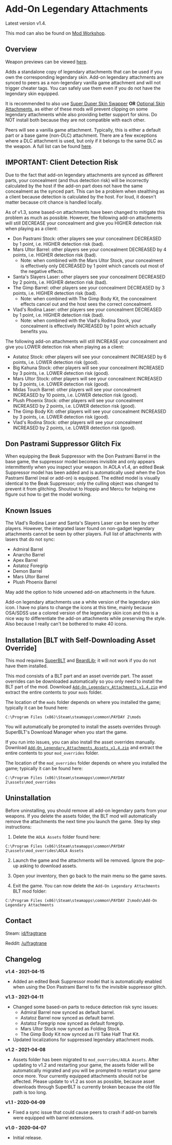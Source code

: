 # Add-On Legendary Attachments

Latest version v1.4.

This mod can also be found on [Mod Workshop](https://modworkshop.net/mod/27211).

## Overview

Weapon previews can be viewed [here](https://github.com/fragtrane/Payday-2-Mods/blob/master/Add-On%20Legendary%20Attachments/Weapon%20Previews.md).

Adds a standalone copy of legendary attachments that can be used if you own the corresponding legendary skin. Add-on legendary attachments are synced to peers as a non-legendary vanilla game attachment and will not trigger cheater tags. You can safely use them even if you do not have the legendary skin equipped.

It is recommended to also use [Super Duper Skin Swapper](https://github.com/fragtrane/Payday-2-Mods/tree/master/Super%20Duper%20Skin%20Swapper) **OR** [Optional Skin Attachments](https://github.com/fragtrane/Payday-2-Mods/tree/master/Optional%20Skin%20Attachments), as either of these mods will prevent clipping on some legendary attachments while also providing better support for skins. Do NOT install both because they are not compatible with each other.

Peers will see a vanilla game attachment. Typically, this is either a default part or a base game (non-DLC) attachment. There are a few exceptions where a DLC attachment is used, but only if it belongs to the same DLC as the weapon. A full list can be found [here](https://github.com/fragtrane/Payday-2-Mods/blob/master/Add-On%20Legendary%20Attachments/Based-On%20Parts.md).

## IMPORTANT: Client Detection Risk

Due to the fact that add-on legendary attachments are synced as different parts, your concealment (and thus detection risk) will be incorrectly calculated by the host if the add-on part does not have the same concealment as the synced part. This can be a problem when stealthing as a client because detection is calculated by the host. For loud, it doesn't matter because crit chance is handled locally.

As of v1.3, some based-on attachments have been changed to mitigate this problem as much as possible. However, the following add-on attachments will still DECREASE your concealment and give you HIGHER detection risk when playing as a client:

- Don Pastrami Stock: other players see your concealment DECREASED by 1 point, i.e. HIGHER detection risk (bad).
- Mars Ultor Barrel: other players see your concealment DECREASED by 4 points, i.e. HIGHER detection risk (bad).
	- Note: when combined with the Mars Ultor Stock, your concealment is effectively only DECREASED by 1 point which cancels out most of the negative effects.
- Santa's Slayers Laser: other players see your concealment DECREASED by 2 points, i.e. HIGHER detection risk (bad).
- The Gimp Barrel: other players see your concealment DECREASED by 3 points, i.e. HIGHER detection risk (bad).
	- Note: when combined with The Gimp Body Kit, the concealment effects cancel out and the host sees the correct concealment.
- Vlad's Rodina Laser: other players see your concealment DECREASED by 1 point, i.e. HIGHER detection risk (bad).
	- Note: when combined with the Vlad's Rodina Stock, your concealment is effectively INCREASED by 1 point which actually benefits you.

The following add-on attachments will still INCREASE your concealment and give you LOWER detection risk when playing as a client:

- Astatoz Stock: other players will see your concealment INCREASED by 6 points, i.e. LOWER detection risk (good).
- Big Kahuna Stock: other players will see your concealment INCREASED by 3 points, i.e. LOWER detection risk (good).
- Mars Ultor Stock: other players will see your concealment INCREASED by 3 points, i.e. LOWER detection risk (good).
- Midas Touch Barrel: other players will see your concealment INCREASED by 10 points, i.e. LOWER detection risk (good).
- Plush Phoenix Stock: other players will see your concealment INCREASED by 2 points, i.e. LOWER detection risk (good).
- The Gimp Body Kit: other players will see your concealment INCREASED by 3 points, i.e. LOWER detection risk (good).
- Vlad's Rodina Stock: other players will see your concealment INCREASED by 2 points, i.e. LOWER detection risk (good).

## Don Pastrami Suppressor Glitch Fix

When equipping the Beak Suppressor with the Don Pastrami Barrel in the base game, the suppressor model becomes invisible and only appears intermittently when you inspect your weapon. In AOLA v1.4, an edited Beak Suppressor model has been added and is automatically used when the Don Pastrami Barrel (real or add-on) is equipped. The edited model is visually identical to the Beak Suppressor; only the culling object was changed to prevent it from glitching. Shoutout to Hoppip and Mercu for helping me figure out how to get the model working.

## Known Issues

The Vlad's Rodina Laser and Santa's Slayers Laser can be seen by other players. However, the integrated laser found on non-gadget legendary attachments cannot be seen by other players. Full list of attachments with lasers that do not sync:
- Admiral Barrel
- Anarcho Barrel
- Apex Barrel
- Astatoz Foregrip
- Demon Barrel
- Mars Ultor Barrel
- Plush Phoenix Barrel

May add the option to hide unowned add-on attachments in the future.

Add-on legendary attachments use a white version of the legendary skin icon. I have no plans to change the icons at this time, mainly because OSA/SDSS use a colored version of the legendary skin icon and this is a nice way to differentiate the add-on attachments while preserving the style. Also because I really can't be bothered to make 40 icons.

## Installation [BLT with Self-Downloading Asset Override]

This mod requires [SuperBLT](https://superblt.znix.xyz) and [BeardLib](https://modworkshop.net/mod/14924); it will not work if you do not have them installed.

This mod consists of a BLT part and an asset override part. The asset overrides can be downloaded automatically so you only need to install the BLT part of the mod. Download [`Add-On_Legendary_Attachments_v1.4.zip`](https://github.com/fragtrane/Payday-2-Mods/raw/master/Add-On%20Legendary%20Attachments/Add-On_Legendary_Attachments_v1.4.zip) and extract the entire contents to your `mods` folder.

The location of the `mods` folder depends on where you installed the game; typically it can be found here:

```
C:\Program Files (x86)\Steam\steamapps\common\PAYDAY 2\mods
```

You will automatically be prompted to install the assets overrides through SuperBLT's Download Manager when you start the game.

If you run into issues, you can also install the asset overrides manually. Download [`Add-On_Legendary_Attachments_Assets_v1.4.zip`](https://github.com/fragtrane/Payday-2-Mods/raw/master/Add-On%20Legendary%20Attachments/Add-On_Legendary_Attachments_Assets_v1.4.zip) and extract the entire contents to your `mod_overrides` folder.

The location of the `mod_overrides` folder depends on where you installed the game; typically it can be found here:

```
C:\Program Files (x86)\Steam\steamapps\common\PAYDAY 2\assets\mod_overrides
```

## Uninstallation

Before uninstalling, you should remove all add-on legendary parts from your weapons. If you delete the assets folder, the BLT mod will automatically remove the attachments the next time you launch the game. Step by step instructions:

1. Delete the `AOLA Assets` folder found here:

```
C:\Program Files (x86)\Steam\steamapps\common\PAYDAY 2\assets\mod_overrides\AOLA Assets
```

2. Launch the game and the attachments will be removed. Ignore the pop-up asking to download assets.

3. Open your inventory, then go back to the main menu so the game saves.

4. Exit the game. You can now delete the `Add-On Legendary Attachments` BLT mod folder:

```
C:\Program Files (x86)\Steam\steamapps\common\PAYDAY 2\mods\Add-On Legendary Attachments
```

## Contact

Steam: [id/fragtrane](https://steamcommunity.com/id/fragtrane)

Reddit: [/u/fragtrane](https://www.reddit.com/user/fragtrane)

## Changelog

**v1.4 - 2021-04-15**

- Added an edited Beak Suppressor model that is automatically enabled when using the Don Pastrami Barrel to fix the invisible suppressor glitch.

**v1.3 - 2021-04-11**

- Changed some based-on parts to reduce detection risk sync issues:
	- Admiral Barrel now synced as default barrel.
	- Astatoz Barrel now synced as default barrel.
	- Astatoz Foregrip now synced as default foregrip.
	- Mars Ultor Stock now synced as Folding Stock.
	- The Gimp Body Kit now synced as I'll Take Half That Kit.
- Updated localizations for suppressed legendary attachment mods.

**v1.2 - 2021-04-08**

- Assets folder has been migrated to `mod_overrides/AOLA Assets`. After updating to v1.2 and restarting your game, the assets folder will be automatically migrated and you will be prompted to restart your game once more. Your currently equipped attachments should not be affected. Please update to v1.2 as soon as possible, because asset downloads through SuperBLT is currently broken because the old file path is too long.

**v1.1 - 2020-04-09**

- Fixed a sync issue that could cause peers to crash if add-on barrels were equipped with barrel extensions.

**v1.0 - 2020-04-07**

- Initial release.

